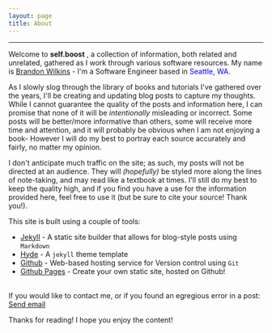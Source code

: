 ```yaml
---
layout: page
title: About
---
```

<hr>

Welcome to **self.boost** , a collection of information, both related and unrelated, gathered as I work through various software resources. My name is [Brandon Wilkins](https://github.com/wilkinsb) - I'm a Software Engineer based in <span style="color:blue">Seattle, WA</span>.

As I slowly slog through the library of books and tutorials I've gathered over the years, I'll be creating and updating blog posts to capture my thoughts. While I cannot guarantee the quality of the posts and information here, I can promise that none of it will be *intentionally* misleading or incorrect. Some posts will be better/more informative than others, some will receive more time and attention, and it will probably be obvious when I am not enjoying a book- However I will do my best to portray each source accurately and fairly, no matter my opinion.

I don't anticipate much traffic on the site; as such, my posts will not be directed at an audience. They will *(hopefully)* be styled more along the lines of note-taking, and may read like a textbook at times. I'll still do my best to keep the quality high, and if you find you have a use for the information provided here, feel free to use it (but be sure to cite your source! Thank you!).

This site is built using a couple of tools:

* [Jekyll](https://jekyllrb.com/) - A static site builder that allows for blog-style posts using `Markdown`
* [Hyde](http://hyde.getpoole.com) - A `jekyll` theme template
* [Github](https://github.com) - Web-based hosting service for Version control using `Git`
* [Github Pages](https://pages.github.com/) - Create your own static site, hosted on Github!

<br/>
If you would like to contact me, or if you found an egregious error in a post:
<a href="mailto:bwilkz0218@gmail@@com" onmouseover="this.href=this.href.replace('@@','.')">
   Send email
</a>

<br/>

Thanks for reading! I hope you enjoy the content!
